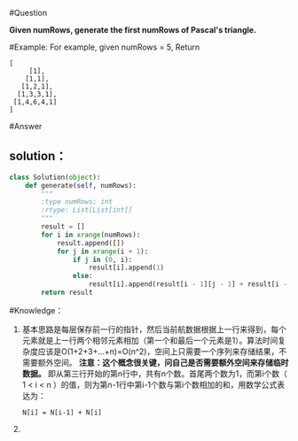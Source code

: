 #Question

**Given numRows, generate the first numRows of Pascal's triangle.**

#Example:
For example, given numRows = 5,
Return

```
[
     [1],
    [1,1],
   [1,2,1],
  [1,3,3,1],
 [1,4,6,4,1]
]
```

#Answer

## solution：

```python
class Solution(object):
    def generate(self, numRows):
        """
        :type numRows: int
        :rtype: List[List[int]]
        """
        result = []
        for i in xrange(numRows):
            result.append([])
            for j in xrange(i + 1):
                if j in (0, i):
                    result[i].append(1)
                else:
                    result[i].append(result[i - 1][j - 1] + result[i - 1][j])
        return result    
```

#Knowledge：

1. 基本思路是每层保存前一行的指针，然后当前航数据根据上一行来得到，每个元素就是上一行两个相邻元素相加（第一个和最后一个元素是1）。算法时间复杂度应该是O(1+2+3+...+n)=O(n^2)，空间上只需要一个序列来存储结果，不需要额外空间。
   **注意：这个概念很关键，问自己是否需要额外空间来存储临时数据。**
   即从第三行开始的第n行中，共有n个数。首尾两个数为1，而第i个数（ 1 < i < n ）的值，则为第n-1行中第i-1个数与第i个数相加的和，用数学公式表达为：

   `N[i] = N[i-1] + N[i]`

2. 


